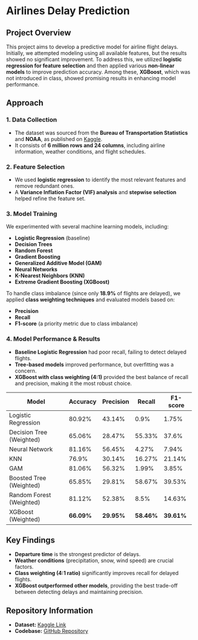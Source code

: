 # Airlines Delay Prediction

## Project Overview
This project aims to develop a predictive model for airline flight delays. Initially, we attempted modeling using all available features, but the results showed no significant improvement. To address this, we utilized **logistic regression for feature selection** and then applied various **non-linear models** to improve prediction accuracy. Among these, **XGBoost**, which was not introduced in class, showed promising results in enhancing model performance.

## Approach

### 1. Data Collection
- The dataset was sourced from the **Bureau of Transportation Statistics** and **NOAA**, as published on [Kaggle](https://www.kaggle.com/datasets/threnjen/2019-airline-delays-and-cancellations/data).
- It consists of **6 million rows and 24 columns**, including airline information, weather conditions, and flight schedules.

### 2. Feature Selection
- We used **logistic regression** to identify the most relevant features and remove redundant ones.
- A **Variance Inflation Factor (VIF) analysis** and **stepwise selection** helped refine the feature set.

### 3. Model Training
We experimented with several machine learning models, including:
- **Logistic Regression** (baseline)
- **Decision Trees**
- **Random Forest**
- **Gradient Boosting**
- **Generalized Additive Model (GAM)**
- **Neural Networks**
- **K-Nearest Neighbors (KNN)**
- **Extreme Gradient Boosting (XGBoost)**

To handle class imbalance (since only **18.9%** of flights are delayed), we applied **class weighting techniques** and evaluated models based on:
- **Precision**
- **Recall**
- **F1-score** (a priority metric due to class imbalance)

### 4. Model Performance & Results
- **Baseline Logistic Regression** had poor recall, failing to detect delayed flights.
- **Tree-based models** improved performance, but overfitting was a concern.
- **XGBoost with class weighting (4:1)** provided the best balance of recall and precision, making it the most robust choice.

| Model                     | Accuracy | Precision | Recall | F1-score |
|---------------------------|----------|-----------|--------|----------|
| Logistic Regression       | 80.92%   | 43.14%    | 0.9%  | 1.75%   |
| Decision Tree (Weighted)  | 65.06%   | 28.47%    | 55.33% | 37.6%    |
| Neural Network  | 81.16%   | 56.45%    | 4.27% | 7.94%    |
| KNN  | 76.9%   | 30.14%    | 16.27% | 21.14%    |
| GAM  | 81.06%   | 56.32%    | 1.99% | 3.85%    |
| Boosted Tree (Weighted)  | 65.85%   | 29.81%    | 58.67% | 39.53%    |
| Random Forest (Weighted)  | 81.12%   | 52.38%    | 8.5%   | 14.63%   |
| XGBoost (Weighted)    | **66.09%** | **29.95%** | **58.46%** | **39.61%** |

## Key Findings
- **Departure time** is the strongest predictor of delays.
- **Weather conditions** (precipitation, snow, wind speed) are crucial factors.
- **Class weighting (4:1 ratio)** significantly improves recall for delayed flights.
- **XGBoost outperformed other models**, providing the best trade-off between detecting delays and maintaining precision.

## Repository Information
- **Dataset:** [Kaggle Link](https://www.kaggle.com/datasets/threnjen/2019-airline-delays-and-cancellations/data)
- **Codebase:** [GitHub Repository](https://github.com/glenyslion/airlines_delay_prediction)
